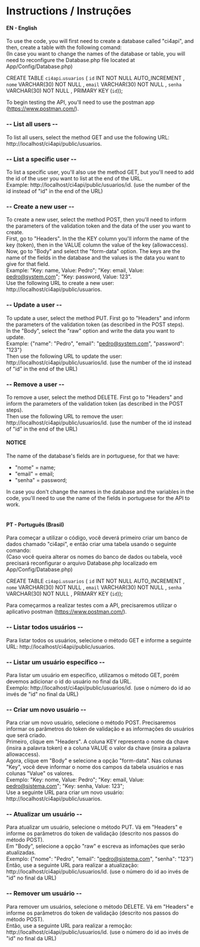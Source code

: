 <h1>Instructions / Instruções</h1>

<h4>EN - English</h4>

To use the code, you will first need to create a database called "ci4api", and then, create a table with the following comand:<br/>
(In case you want to change the names of the database or table, you will need to reconfigure the Database.php file located at App/Config/Database.php)

CREATE TABLE `ci4api`.`usuarios` ( `id` INT NOT NULL AUTO_INCREMENT ,
`nome` VARCHAR(30) NOT NULL , `email` VARCHAR(30) NOT NULL ,
`senha` VARCHAR(30) NOT NULL , PRIMARY KEY (`id`));

To begin testing the API, you'll need to use the postman app (https://www.postman.com/).

<h3> -- List all users -- </h3>

To list all users, select the method GET and use the following URL: http://localhost/ci4api/public/usuarios.

<h3> -- List a specific user -- </h3>

To list a specific user, you'll also use the method GET, but you'll need to add the id of the user you want to list at the end of the URL.<br/>
Example: http://localhost/ci4api/public/usuarios/id. (use the number of the id instead of "id" in the end of the URL)

<h3> -- Create a new user -- </h3>

To create a new user, select the method POST, then you'll need to inform the parameters of the validation token and the data of the user you want to create.<br/>
First, go to "Headers". In the the KEY column you'll inform the name of the key (token), then in the VALUE column the value of the key (allowaccess).<br/>
Now, go to "Body" and select the "form-data" option. The keys are the name of the fields in the database and the values is the data you want to give for that field.<br/>
Example: "Key: name, Value: Pedro"; "Key: email, Value: pedro@system.com"; "Key: password, Value: 123".<br/>
Use the following URL to create a new user: http://localhost/ci4api/public/usuarios.

<h3> -- Update a user -- </h3>

To update a user, select the method PUT. First go to "Headers" and inform the parameters of the validation token (as described in the POST steps).<br/>
In the "Body", select the "raw" option and write the data you want to update.<br/>
Example: {"name": "Pedro", "email": "pedro@system.com", "password": "123"}<br/>
Then use the following URL to update the user: http://localhost/ci4api/public/usuarios/id. (use the number of the id instead of "id" in the end of the URL)

<h3> -- Remove a user -- </h3>

To remove a user, select the method DELETE. First go to "Headers" and inform the parameters of the validation token (as described in the POST steps).<br/>
Then use the following URL to remove the user: http://localhost/ci4api/public/usuarios/id. (use the number of the id instead of "id" in the end of the URL)

<h4>NOTICE</h4>

The name of the database's fields are in portuguese, for that we have:
<ul>
  <li> "nome" = name;</li>
  <li>"email" = email;</li>
  <li>"senha" = password;</li>
</ul>
In case you don't change the names in the database and the variables in the code, you'll need to use the name of the fields in portuguese for the API to work.<br/>

<br/>
<h4>PT - Português (Brasil)</h4>

Para começar a utilizar o código, você deverá primeiro criar um banco de dados chamado "ci4api", e então criar uma tabela usando o seguinte comando:<br/>
(Caso você queira alterar os nomes do banco de dados ou tabela, você precisará reconfigurar o arquivo Database.php localizado em App/Config/Database.php)

CREATE TABLE `ci4api`.`usuarios` ( `id` INT NOT NULL AUTO_INCREMENT ,
`nome` VARCHAR(30) NOT NULL , `email` VARCHAR(30) NOT NULL ,
`senha` VARCHAR(30) NOT NULL , PRIMARY KEY (`id`));

Para começarmos a realizar testes com a API, precisaremos utilizar o aplicativo postman (https://www.postman.com/).

<h3> -- Listar todos usuários -- </h3>

Para listar todos os usuários, selecione o método GET e informe a seguinte URL: http://localhost/ci4api/public/usuarios.

<h3> -- Listar um usuário específico -- </h3>

Para listar um usuário em específico, utilizamos o método GET, porém devemos adicionar o id do usuário no final da URL.<br/>
Exemplo: http://localhost/ci4api/public/usuarios/id. (use o número do id ao invés de "id" no final da URL)

<h3> -- Criar um novo usuário -- </h3>

Para criar um novo usuário, selecione o método POST. Precisaremos informar os parâmetros do token de validação e as informações do usuários que será criado.<br/>
Primeiro, clique em "Headers". A coluna KEY representa o nome da chave (insira a palavra token) e a coluna VALUE o valor da chave (insira a palavra allowaccess).<br/>
Agora, clique em "Body" e selecione a opção "form-data". Nas colunas "Key", você deve informar o nome dos campos da tabela usuários e nas colunas "Value" os valores.<br/>
Exemplo: "Key: nome, Value: Pedro"; "Key: email, Value: pedro@sistema.com"; "Key: senha, Value: 123";<br/>
Use a seguinte URL para criar um novo usuário: http://localhost/ci4api/public/usuarios.

<h3> -- Atualizar um usuário -- </h3>

Para atualizar um usuário, selecione o método PUT. Vá em "Headers" e informe os parâmetros do token de validação (descrito nos passos do método POST).<br/>
Em "Body", selecione a opção "raw" e escreva as infomações que serão atualizadas.<br/>
Exemplo: {"nome": "Pedro", "email": "pedro@sistema.com", "senha": "123"}<br/>
Então, use a seguinte URL para realizar a atualização: http://localhost/ci4api/public/usuarios/id. (use o número do id ao invés de "id" no final da URL)

<h3> -- Remover um usuário -- </h3>

Para remover um usuários, selecione o método DELETE.  Vá em "Headers" e informe os parâmetros do token de validação (descrito nos passos do método POST).<br/>
Então, use a seguinte URL para realizar a remoção: http://localhost/ci4api/public/usuarios/id. (use o número do id ao invés de "id" no final da URL)
